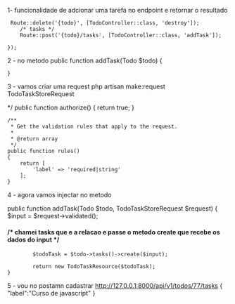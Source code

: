 1- funcionalidade de adcionar uma tarefa no endpoint e retornar o resultado

     Route::delete('{todo}', [TodoController::class, 'destroy']);
        /* tasks */
        Route::post('{todo}/tasks', [TodoController::class, 'addTask']);

    });
2 - no metodo
public function addTask(Todo $todo)
    {

    }

3 - vamos criar uma request
php artisan make:request TodoTaskStoreRequest

  */
    public function authorize()
    {
        return true;
    }

    /**
     * Get the validation rules that apply to the request.
     *
     * @return array
     */
    public function rules()
    {
        return [
            'label' => 'required|string'
        ];
    }

4 - agora vamos injectar no metodo

public function addTask(Todo $todo, TodoTaskStoreRequest $request)
    {
            $input = $request->validated();
#### /* chamei tasks que e a relacao e passe o metodo create que recebe os dados do input */
            $todoTask = $todo->tasks()->create($input);
            
            return new TodoTaskResource($todoTask);
    }
5 - vou no postamn cadastrar
http://127.0.0.1:8000/api/v1/todos/77/tasks
{
    "label":"Curso de javascript"
}